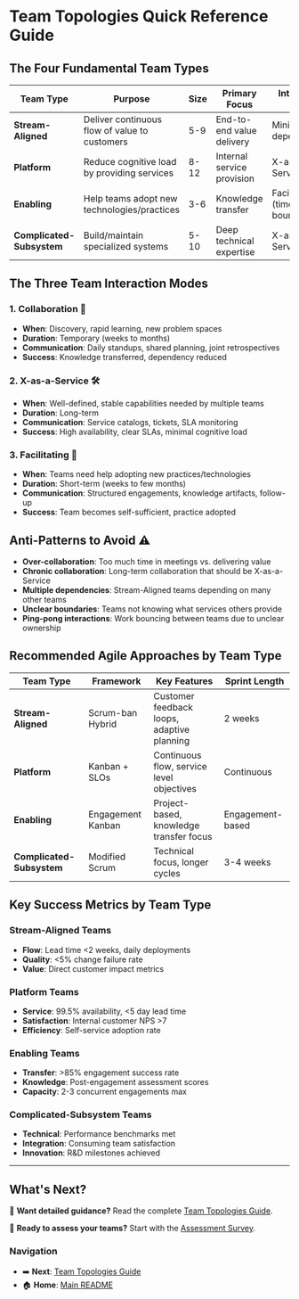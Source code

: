 # Team Topologies Quick Reference Guide

## The Four Fundamental Team Types

| Team Type | Purpose | Size | Primary Focus | Interaction Mode |
|-----------|---------|------|---------------|------------------|
| **Stream-Aligned** | Deliver continuous flow of value to customers | 5-9 | End-to-end value delivery | Minimal dependencies |
| **Platform** | Reduce cognitive load by providing services | 8-12 | Internal service provision | X-as-a-Service |
| **Enabling** | Help teams adopt new technologies/practices | 3-6 | Knowledge transfer | Facilitating (time-bounded) |
| **Complicated-Subsystem** | Build/maintain specialized systems | 5-10 | Deep technical expertise | X-as-a-Service |

## The Three Team Interaction Modes

### 1. Collaboration 🤝
- **When**: Discovery, rapid learning, new problem spaces
- **Duration**: Temporary (weeks to months)
- **Communication**: Daily standups, shared planning, joint retrospectives
- **Success**: Knowledge transferred, dependency reduced

### 2. X-as-a-Service 🛠️
- **When**: Well-defined, stable capabilities needed by multiple teams
- **Duration**: Long-term
- **Communication**: Service catalogs, tickets, SLA monitoring
- **Success**: High availability, clear SLAs, minimal cognitive load

### 3. Facilitating 🎯
- **When**: Teams need help adopting new practices/technologies
- **Duration**: Short-term (weeks to few months)
- **Communication**: Structured engagements, knowledge artifacts, follow-up
- **Success**: Team becomes self-sufficient, practice adopted

## Anti-Patterns to Avoid ⚠️

- **Over-collaboration**: Too much time in meetings vs. delivering value
- **Chronic collaboration**: Long-term collaboration that should be X-as-a-Service
- **Multiple dependencies**: Stream-Aligned teams depending on many other teams
- **Unclear boundaries**: Teams not knowing what services others provide
- **Ping-pong interactions**: Work bouncing between teams due to unclear ownership

## Recommended Agile Approaches by Team Type

| Team Type | Framework | Key Features | Sprint Length |
|-----------|-----------|--------------|---------------|
| **Stream-Aligned** | Scrum-ban Hybrid | Customer feedback loops, adaptive planning | 2 weeks |
| **Platform** | Kanban + SLOs | Continuous flow, service level objectives | Continuous |
| **Enabling** | Engagement Kanban | Project-based, knowledge transfer focus | Engagement-based |
| **Complicated-Subsystem** | Modified Scrum | Technical focus, longer cycles | 3-4 weeks |

## Key Success Metrics by Team Type

### Stream-Aligned Teams
- **Flow**: Lead time <2 weeks, daily deployments
- **Quality**: <5% change failure rate
- **Value**: Direct customer impact metrics

### Platform Teams
- **Service**: 99.5% availability, <5 day lead time
- **Satisfaction**: Internal customer NPS >7
- **Efficiency**: Self-service adoption rate

### Enabling Teams
- **Transfer**: >85% engagement success rate
- **Knowledge**: Post-engagement assessment scores
- **Capacity**: 2-3 concurrent engagements max

### Complicated-Subsystem Teams
- **Technical**: Performance benchmarks met
- **Integration**: Consuming team satisfaction
- **Innovation**: R&D milestones achieved

---

## What's Next?

📖 **Want detailed guidance?** Read the complete [Team Topologies Guide](02-team-topologies-guide.md).

🔧 **Ready to assess your teams?** Start with the [Assessment Survey](../assessment/survey.md).

### Navigation
- ➡️ **Next**: [Team Topologies Guide](02-team-topologies-guide.md)
- 🏠 **Home**: [Main README](../README.md)